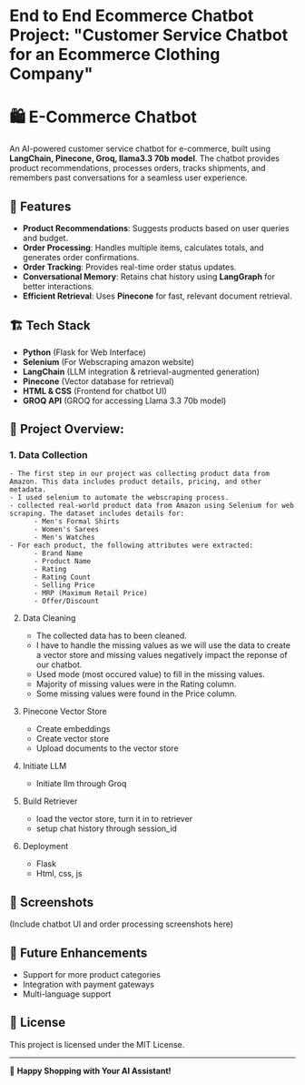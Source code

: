# End to End Ecommerce Chatbot Project: "Customer Service Chatbot for an Ecommerce Clothing Company"

# 🛍️ E-Commerce Chatbot

An AI-powered customer service chatbot for e-commerce, built using **LangChain, Pinecone, Groq, llama3.3 70b model**. The chatbot provides product recommendations, processes orders, tracks shipments, and remembers past conversations for a seamless user experience.


## 🚀 Features
- **Product Recommendations**: Suggests products based on user queries and budget.
- **Order Processing**: Handles multiple items, calculates totals, and generates order confirmations.
- **Order Tracking**: Provides real-time order status updates.
- **Conversational Memory**: Retains chat history using **LangGraph** for better interactions.
- **Efficient Retrieval**: Uses **Pinecone** for fast, relevant document retrieval.


## 🏗️ Tech Stack
- **Python** (Flask for Web Interface)
- **Selenium** (For Webscraping amazon website)
- **LangChain** (LLM integration & retrieval-augmented generation)
- **Pinecone** (Vector database for retrieval)
- **HTML & CSS** (Frontend for chatbot UI)
- **GROQ API** (GROQ for accessing Llama 3.3 70b model) 


## :bricks: Project Overview:
### 1. Data Collection
    - The first step in our project was collecting product data from Amazon. This data includes product details, pricing, and other metadata.
    - I used selenium to automate the webscraping process.
    - collected real-world product data from Amazon using Selenium for web scraping. The dataset includes details for:
          - Men's Formal Shirts
          - Women's Sarees
          - Men's Watches
    - For each product, the following attributes were extracted:
          - Brand Name
          - Product Name
          - Rating
          - Rating Count
          - Selling Price
          - MRP (Maximum Retail Price)
          - Offer/Discount

2. Data Cleaning
    - The collected data has to been cleaned.
    - I have to handle the missing values as we will use the data to create a vector store and missing values negatively impact the reponse of our chatbot.
    - Used mode (most occured value) to fill in the missing values.
    - Majority of missing values were in the Rating column.
    - Some missing values were found in the Price column.
  
3. Pinecone Vector Store
    - Create embeddings
    - Create vector store
    - Upload documents to the vector store      

4. Initiate LLM 
    - Initiate llm through Groq
      
5. Build Retriever
      - load the vector store, turn it in to retriever
      - setup chat history through session_id
6. Deployment
      - Flask
      - Html, css, js 


## 📸 Screenshots
(Include chatbot UI and order processing screenshots here)

## 🎯 Future Enhancements
- Support for more product categories
- Integration with payment gateways
- Multi-language support

## 📜 License
This project is licensed under the MIT License.

---

🎉 **Happy Shopping with Your AI Assistant!**

